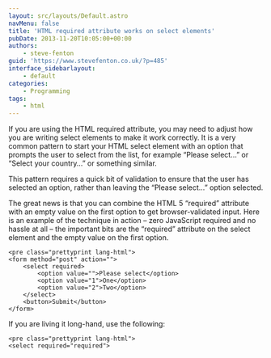 ```yaml
---
layout: src/layouts/Default.astro
navMenu: false
title: 'HTML required attribute works on select elements'
pubDate: 2013-11-20T10:05:00+00:00
authors:
    - steve-fenton
guid: 'https://www.stevefenton.co.uk/?p=485'
interface_sidebarlayout:
    - default
categories:
    - Programming
tags:
    - html
---
```


If you are using the HTML required attribute, you may need to adjust how you are writing select elements to make it work correctly. It is a very common pattern to start your HTML select element with an option that prompts the user to select from the list, for example “Please select…” or “Select your country…” or something similar.

This pattern requires a quick bit of validation to ensure that the user has selected an option, rather than leaving the “Please select…” option selected.

The great news is that you can combine the HTML 5 “required” attribute with an empty value on the first option to get browser-validated input. Here is an example of the technique in action – zero JavaScript required and no hassle at all – the important bits are the “required” attribute on the select element and the empty value on the first option.

```
<pre class="prettyprint lang-html">
<form method="post" action="">
    <select required>
        <option value="">Please select</option>
        <option value="1">One</option>
        <option value="2">Two</option>
    </select>
    <button>Submit</button>
</form>
```
If you are living it long-hand, use the following:

```
<pre class="prettyprint lang-html">
<select required="required">
```